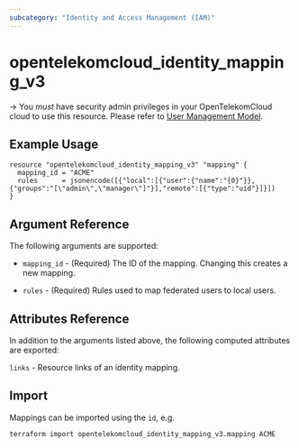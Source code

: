 ```yaml
---
subcategory: "Identity and Access Management (IAM)"
---
```


# opentelekomcloud_identity_mapping_v3

-> You _must_ have security admin privileges in your OpenTelekomCloud
cloud to use this resource. Please refer to [User Management Model](https://docs.otc.t-systems.com/en-us/usermanual/iam/iam_01_0034.html).


## Example Usage

```hcl
resource "opentelekomcloud_identity_mapping_v3" "mapping" {
  mapping_id = "ACME"
  rules      = jsonencode([{"local":[{"user":{"name":"{0}"}},{"groups":"[\"admin\",\"manager\"]"}],"remote":[{"type":"uid"}]}])
}
```

## Argument Reference

The following arguments are supported:

* `mapping_id` - (Required) The ID of the mapping. Changing this creates a new mapping.

* `rules` - (Required) Rules used to map federated users to local users.

## Attributes Reference

In addition to the arguments listed above, the following computed attributes are exported:

`links` - Resource links of an identity mapping.

## Import

Mappings can be imported using the `id`, e.g.

```shell
terraform import opentelekomcloud_identity_mapping_v3.mapping ACME
```

